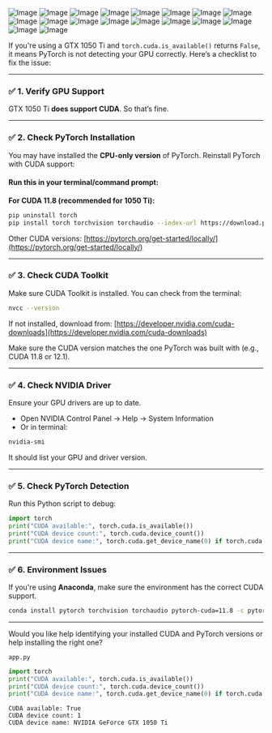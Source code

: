![Image](1.PNG)
![Image](2.PNG)
![Image](3.PNG)
![Image](4.PNG)
![Image](5.PNG)
![Image](6.PNG)
![Image](7.PNG)
![Image](8.PNG)
![Image](9.PNG)
![Image](10.PNG)
![Image](11.PNG)
![Image](12.PNG)
![Image](13.PNG)
![Image](14.PNG)
![Image](15.PNG)
![Image](16.PNG)
![Image](17.PNG)
![Image](18.PNG)

If you're using a GTX 1050 Ti and `torch.cuda.is_available()` returns `False`, it means PyTorch is not detecting your GPU correctly. Here’s a checklist to fix the issue:

---

### ✅ 1. **Verify GPU Support**

GTX 1050 Ti **does support CUDA**. So that’s fine.

---

### ✅ 2. **Check PyTorch Installation**

You may have installed the **CPU-only version** of PyTorch. Reinstall PyTorch with CUDA support:

#### Run this in your terminal/command prompt:

**For CUDA 11.8 (recommended for 1050 Ti):**

```bash
pip uninstall torch
pip install torch torchvision torchaudio --index-url https://download.pytorch.org/whl/cu118
```

Other CUDA versions: [https://pytorch.org/get-started/locally/](https://pytorch.org/get-started/locally/)

---

### ✅ 3. **Check CUDA Toolkit**

Make sure CUDA Toolkit is installed. You can check from the terminal:

```bash
nvcc --version
```

If not installed, download from:
[https://developer.nvidia.com/cuda-downloads](https://developer.nvidia.com/cuda-downloads)

Make sure the CUDA version matches the one PyTorch was built with (e.g., CUDA 11.8 or 12.1).

---

### ✅ 4. **Check NVIDIA Driver**

Ensure your GPU drivers are up to date.

* Open NVIDIA Control Panel → Help → System Information
* Or in terminal:

```bash
nvidia-smi
```

It should list your GPU and driver version.

---

### ✅ 5. **Check PyTorch Detection**

Run this Python script to debug:

```python
import torch
print("CUDA available:", torch.cuda.is_available())
print("CUDA device count:", torch.cuda.device_count())
print("CUDA device name:", torch.cuda.get_device_name(0) if torch.cuda.is_available() else "None")
```

---

### ✅ 6. **Environment Issues**

If you're using **Anaconda**, make sure the environment has the correct CUDA support.

```bash
conda install pytorch torchvision torchaudio pytorch-cuda=11.8 -c pytorch -c nvidia
```

---

Would you like help identifying your installed CUDA and PyTorch versions or help installing the right one?

`app.py`

```python
import torch
print("CUDA available:", torch.cuda.is_available())
print("CUDA device count:", torch.cuda.device_count())
print("CUDA device name:", torch.cuda.get_device_name(0) if torch.cuda.is_available() else "None")
```

```
CUDA available: True
CUDA device count: 1
CUDA device name: NVIDIA GeForce GTX 1050 Ti
```